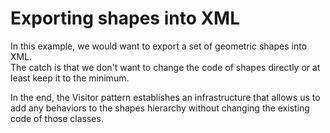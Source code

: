# Exporting shapes into XML

In this example, we would want to export a set of geometric shapes into XML. \
The catch is that we don't want to change the code of shapes directly or at least keep it to the minimum.

In the end, the Visitor pattern establishes an infrastructure that allows us to add any behaviors to the shapes hierarchy without changing the existing code of those classes.
